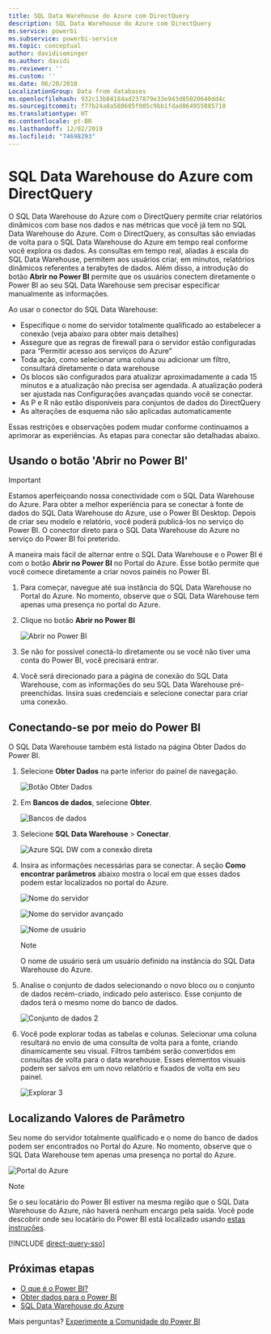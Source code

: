 ```yaml
---
title: SQL Data Warehouse do Azure com DirectQuery
description: SQL Data Warehouse do Azure com DirectQuery
ms.service: powerbi
ms.subservice: powerbi-service
ms.topic: conceptual
author: davidiseminger
ms.author: davidi
ms.reviewer: ''
ms.custom: ''
ms.date: 06/20/2018
LocalizationGroup: Data from databases
ms.openlocfilehash: 932c13b84184ad237879e33e943d85020640dd4c
ms.sourcegitcommit: f77b24a8a588605f005c9bb1fdad864955885718
ms.translationtype: HT
ms.contentlocale: pt-BR
ms.lasthandoff: 12/02/2019
ms.locfileid: "74698293"
---
```

# <a name="azure-sql-data-warehouse-with-directquery"></a>SQL Data Warehouse do Azure com DirectQuery

O SQL Data Warehouse do Azure com o DirectQuery permite criar relatórios dinâmicos com base nos dados e nas métricas que você já tem no SQL Data Warehouse do Azure. Com o DirectQuery, as consultas são enviadas de volta para o SQL Data Warehouse do Azure em tempo real conforme você explora os dados. As consultas em tempo real, aliadas à escala do SQL Data Warehouse, permitem aos usuários criar, em minutos, relatórios dinâmicos referentes a terabytes de dados. Além disso, a introdução do botão **Abrir no Power BI** permite que os usuários conectem diretamente o Power BI ao seu SQL Data Warehouse sem precisar especificar manualmente as informações.

Ao usar o conector do SQL Data Warehouse:

* Especifique o nome do servidor totalmente qualificado ao estabelecer a conexão (veja abaixo para obter mais detalhes)
* Assegure que as regras de firewall para o servidor estão configuradas para “Permitir acesso aos serviços do Azure”
* Toda ação, como selecionar uma coluna ou adicionar um filtro, consultará diretamente o data warehouse
* Os blocos são configurados para atualizar aproximadamente a cada 15 minutos e a atualização não precisa ser agendada.  A atualização poderá ser ajustada nas Configurações avançadas quando você se conectar.
* As P e R não estão disponíveis para conjuntos de dados do DirectQuery
* As alterações de esquema não são aplicadas automaticamente

Essas restrições e observações podem mudar conforme continuamos a aprimorar as experiências. As etapas para conectar são detalhadas abaixo.

## <a name="using-the-open-in-power-bi-button"></a>Usando o botão 'Abrir no Power BI'

> [!Important]
> Estamos aperfeiçoando nossa conectividade com o SQL Data Warehouse do Azure.  Para obter a melhor experiência para se conectar à fonte de dados do SQL Data Warehouse do Azure, use o Power BI Desktop.  Depois de criar seu modelo e relatório, você poderá publicá-los no serviço do Power BI.  O conector direto para o SQL Data Warehouse do Azure no serviço do Power BI foi preterido.

A maneira mais fácil de alternar entre o SQL Data Warehouse e o Power BI é com o botão **Abrir no Power BI** no Portal do Azure. Esse botão permite que você comece diretamente a criar novos painéis no Power BI.

1. Para começar, navegue até sua instância do SQL Data Warehouse no Portal do Azure. No momento, observe que o SQL Data Warehouse tem apenas uma presença no portal do Azure.

2. Clique no botão **Abrir no Power BI**

    ![Abrir no Power BI](media/service-azure-sql-data-warehouse-with-direct-connect/openinpowerbi.png)

3. Se não for possível conectá-lo diretamente ou se você não tiver uma conta do Power BI, você precisará entrar.

4. Você será direcionado para a página de conexão do SQL Data Warehouse, com as informações do seu SQL Data Warehouse pré-preenchidas. Insira suas credenciais e selecione conectar para criar uma conexão.

## <a name="connecting-through-power-bi"></a>Conectando-se por meio do Power BI

O SQL Data Warehouse também está listado na página Obter Dados do Power BI. 

1. Selecione **Obter Dados** na parte inferior do painel de navegação.  

    ![Botão Obter Dados](media/service-azure-sql-data-warehouse-with-direct-connect/getdatabutton.png)

2. Em **Bancos de dados**, selecione **Obter**.

    ![Bancos de dados](media/service-azure-sql-data-warehouse-with-direct-connect/databases.png)

3. Selecione **SQL Data Warehouse** \> **Conectar**.

    ![Azure SQL DW com a conexão direta](media/service-azure-sql-data-warehouse-with-direct-connect/azuresqldatawarehouseconnect.png)

4. Insira as informações necessárias para se conectar. A seção **Como encontrar parâmetros** abaixo mostra o local em que esses dados podem estar localizados no portal do Azure.

    ![Nome do servidor](media/service-azure-sql-data-warehouse-with-direct-connect/servername.png)

    ![Nome do servidor avançado](media/service-azure-sql-data-warehouse-with-direct-connect/servernamewithadvanced.png)

    ![Nome de usuário](media/service-azure-sql-data-warehouse-with-direct-connect/username.png)

   > [!NOTE]
   > O nome de usuário será um usuário definido na instância do SQL Data Warehouse do Azure.

5. Analise o conjunto de dados selecionando o novo bloco ou o conjunto de dados recém-criado, indicado pelo asterisco. Esse conjunto de dados terá o mesmo nome do banco de dados.

    ![Conjunto de dados 2](media/service-azure-sql-data-warehouse-with-direct-connect/dataset2.png)

6. Você pode explorar todas as tabelas e colunas. Selecionar uma coluna resultará no envio de uma consulta de volta para a fonte, criando dinamicamente seu visual. Filtros também serão convertidos em consultas de volta para o data warehouse. Esses elementos visuais podem ser salvos em um novo relatório e fixados de volta em seu painel.

    ![Explorar 3](media/service-azure-sql-data-warehouse-with-direct-connect/explore3.png)

## <a name="finding-parameter-values"></a>Localizando Valores de Parâmetro

Seu nome do servidor totalmente qualificado e o nome do banco de dados podem ser encontrados no Portal do Azure. No momento, observe que o SQL Data Warehouse tem apenas uma presença no portal do Azure.

![Portal do Azure](media/service-azure-sql-data-warehouse-with-direct-connect/azureportal.png)

> [!NOTE]
> Se o seu locatário do Power BI estiver na mesma região que o SQL Data Warehouse do Azure, não haverá nenhum encargo pela saída. Você pode descobrir onde seu locatário do Power BI está localizado usando [estas instruções](https://docs.microsoft.com/power-bi/service-admin-where-is-my-tenant-located).

[!INCLUDE [direct-query-sso](includes/direct-query-sso.md)]

## <a name="next-steps"></a>Próximas etapas

* [O que é o Power BI?](fundamentals/power-bi-overview.md)  
* [Obter dados para o Power BI](service-get-data.md)  
* [SQL Data Warehouse do Azure](/azure/sql-data-warehouse/sql-data-warehouse-overview-what-is/)

Mais perguntas? [Experimente a Comunidade do Power BI](https://community.powerbi.com/)
